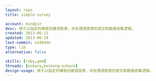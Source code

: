 ```yaml
---
layout: repo
title: simple-survey

account: mindpin
desc: 用于以指定的模板创建调查表，并处理调查表的提交和数据收集逻辑。
created: 2013-06-13
updated: 2013-06-28
last-commit: e2d94de
type: lib
alternative: false

skills: [ruby,gem]
threads: [eshare,beikong-eshare]
design-usage: 用于以指定的模板创建调查表，并处理调查表的提交和数据收集逻辑。
---
```

